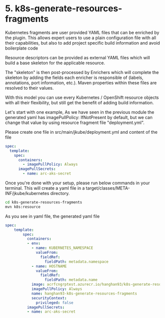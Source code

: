 # 5. k8s-generate-resources-fragments

Kubernetes fragments are user provided YAML files that can be enriched by the plugin. This allows expert users to use a plain configuration file with all their capabilities, but also to add project specific build information and avoid boilerplate code

Resource descriptors can be provided as external YAML files which will build a base skeleton for the applicable resource.

The "skeleton" is then post-processed by Enrichers which will complete the skeleton by adding the fields each enricher is responsible of (labels, annotations, port information, etc.). Maven properties within these files are resolved to their values.

With this model you can use every Kubernetes / OpenShift resource objects with all their flexibility, but still get the benefit of adding build information.

Let's start with one example, As we have seen in the previous module the generated yaml has imagePullPolicy: IfNotPresent by default, but we can change that value by using resource fragment file "deployment.yml".

Please create one file in src/main/jkube/deployment.yml and content of the file 
```yaml
spec:
  template:
    spec:
      containers:
        - imagePullPolicy: Always
      imagePullSecrets:
        - name: arc-aks-secret
```

Once you're done with your setup, please run below commands in your terminal. This will create a yaml file in a target/classes/META-INF/jkube/kubernetes directory.
```sh
cd k8s-generate-resources-fragments
mvn k8s:resource
```
As you see in yaml file, the generated yaml file 

```yaml
spec:
    template:
        spec:
          containers:
          - env:
            - name: KUBERNETES_NAMESPACE
              valueFrom:
                fieldRef:
                  fieldPath: metadata.namespace
            - name: HOSTNAME
              valueFrom:
                fieldRef:
                  fieldPath: metadata.name
            image: acrfcngrptest.azurecr.io/hanghan93/k8s-generate-resources-fragments:latest
            imagePullPolicy: Always
            name: hanghan93-k8s-generate-resources-fragments
            securityContext:
              privileged: false
          imagePullSecrets:
          - name: arc-aks-secret
```
